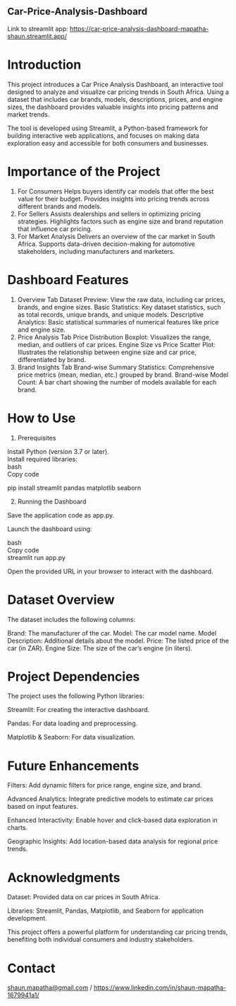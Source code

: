 ## Car-Price-Analysis-Dashboard 
Link to streamlit app: https://car-price-analysis-dashboard-mapatha-shaun.streamlit.app/

# Introduction

This project introduces a Car Price Analysis Dashboard, an interactive tool designed to analyze and visualize car pricing trends in South Africa. Using a dataset that includes car brands, models, descriptions, prices, and engine sizes, the dashboard provides valuable insights into pricing patterns and market trends.

The tool is developed using Streamlit, a Python-based framework for building interactive web applications, and focuses on making data exploration easy and accessible for both consumers and businesses.

# Importance of the Project

1. For Consumers
Helps buyers identify car models that offer the best value for their budget.
Provides insights into pricing trends across different brands and models.
2. For Sellers
Assists dealerships and sellers in optimizing pricing strategies.
Highlights factors such as engine size and brand reputation that influence car pricing.
3. For Market Analysis
Delivers an overview of the car market in South Africa.
Supports data-driven decision-making for automotive stakeholders, including manufacturers and marketers.

# Dashboard Features

1. Overview Tab
Dataset Preview: View the raw data, including car prices, brands, and engine sizes.
Basic Statistics: Key dataset statistics, such as total records, unique brands, and unique models.
Descriptive Analytics: Basic statistical summaries of numerical features like price and engine size.
2. Price Analysis Tab
Price Distribution Boxplot: Visualizes the range, median, and outliers of car prices.
Engine Size vs Price Scatter Plot: Illustrates the relationship between engine size and car price, differentiated by brand.
3. Brand Insights Tab
Brand-wise Summary Statistics: Comprehensive price metrics (mean, median, etc.) grouped by brand.
Brand-wise Model Count: A bar chart showing the number of models available for each brand.

# How to Use

1. Prerequisites
   
Install Python (version 3.7 or later).                
Install required libraries:                              
bash                  
Copy code

pip install streamlit pandas matplotlib seaborn

2. Running the Dashboard
 
Save the application code as app.py.

Launch the dashboard using:

bash       
Copy code        
streamlit run app.py

Open the provided URL in your browser to interact with the dashboard.

# Dataset Overview
The dataset includes the following columns:

Brand: The manufacturer of the car.
Model: The car model name.
Model Description: Additional details about the model.
Price: The listed price of the car (in ZAR).
Engine Size: The size of the car’s engine (in liters).

# Project Dependencies

The project uses the following Python libraries:

Streamlit: For creating the interactive dashboard.

Pandas: For data loading and preprocessing.

Matplotlib & Seaborn: For data visualization.

# Future Enhancements

Filters: Add dynamic filters for price range, engine size, and brand.

Advanced Analytics: Integrate predictive models to estimate car prices based on input features.

Enhanced Interactivity: Enable hover and click-based data exploration in charts.

Geographic Insights: Add location-based data analysis for regional price trends.

# Acknowledgments

Dataset: Provided data on car prices in South Africa.

Libraries: Streamlit, Pandas, Matplotlib, and Seaborn for application development.

This project offers a powerful platform for understanding car pricing trends, benefiting both individual consumers and industry stakeholders.

# Contact
shaun.mapatha@gmail.com / https://www.linkedin.com/in/shaun-mapatha-1679941a1/
